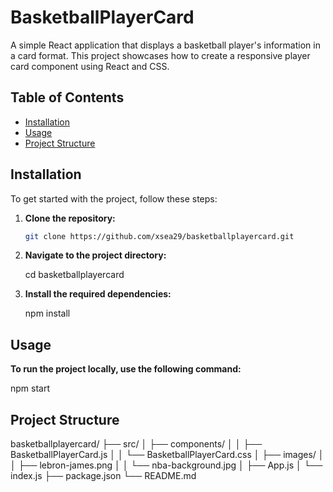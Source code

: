 # BasketballPlayerCard

A simple React application that displays a basketball player's information in a card format. This project showcases how to create a responsive player card component using React and CSS.

## Table of Contents

- [Installation](#installation)
- [Usage](#usage)
- [Project Structure](#project-structure)

## Installation

To get started with the project, follow these steps:

1. **Clone the repository:**

   ```bash
   git clone https://github.com/xsea29/basketballplayercard.git

2. **Navigate to the project directory:**

   cd basketballplayercard

3. **Install the required dependencies:**

   npm install

## Usage

   **To run the project locally, use the following command:**

   npm start
   
## Project Structure

   basketballplayercard/
├── src/
│   ├── components/
│   │   ├── BasketballPlayerCard.js
│   │   └── BasketballPlayerCard.css
│   ├── images/
│   │   ├── lebron-james.png
│   │   └── nba-background.jpg
│   ├── App.js
│   └── index.js
├── package.json
└── README.md

